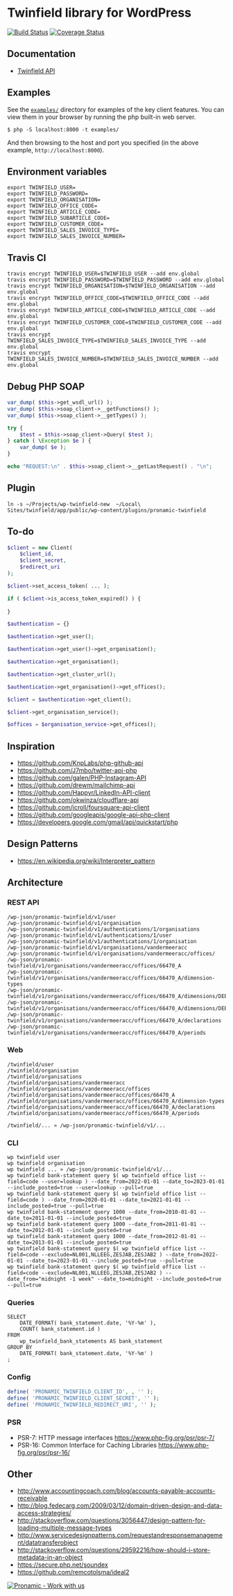 # Twinfield library for WordPress

[![Build Status](https://travis-ci.org/wp-twinfield/twinfield.svg)](https://travis-ci.org/wp-twinfield/twinfield)
[![Coverage Status](https://coveralls.io/repos/wp-twinfield/twinfield/badge.svg?branch=develop&service=github)](https://coveralls.io/github/wp-twinfield/twinfield?branch=develop)

## Documentation

*	[Twinfield API](https://www.twinfield.nl/api)


## Examples

See the [`examples/`](examples) directory for examples of the key client features. You can
view them in your browser by running the php built-in web server.

```
$ php -S localhost:8000 -t examples/
```

And then browsing to the host and port you specified
(in the above example, `http://localhost:8000`).

## Environment variables

```
export TWINFIELD_USER=
export TWINFIELD_PASSWORD=
export TWINFIELD_ORGANISATION=
export TWINFIELD_OFFICE_CODE=
export TWINFIELD_ARTICLE_CODE=
export TWINFIELD_SUBARTICLE_CODE=
export TWINFIELD_CUSTOMER_CODE=
export TWINFIELD_SALES_INVOICE_TYPE=
export TWINFIELD_SALES_INVOICE_NUMBER=
```


## Travis CI

```
travis encrypt TWINFIELD_USER=$TWINFIELD_USER --add env.global
travis encrypt TWINFIELD_PASSWORD=$TWINFIELD_PASSWORD --add env.global
travis encrypt TWINFIELD_ORGANISATION=$TWINFIELD_ORGANISATION --add env.global
travis encrypt TWINFIELD_OFFICE_CODE=$TWINFIELD_OFFICE_CODE --add env.global
travis encrypt TWINFIELD_ARTICLE_CODE=$TWINFIELD_ARTICLE_CODE --add env.global
travis encrypt TWINFIELD_CUSTOMER_CODE=$TWINFIELD_CUSTOMER_CODE --add env.global
travis encrypt TWINFIELD_SALES_INVOICE_TYPE=$TWINFIELD_SALES_INVOICE_TYPE --add env.global
travis encrypt TWINFIELD_SALES_INVOICE_NUMBER=$TWINFIELD_SALES_INVOICE_NUMBER --add env.global
```


## Debug PHP SOAP

```php
var_dump( $this->get_wsdl_url() );
var_dump( $this->soap_client->__getFunctions() );
var_dump( $this->soap_client->__getTypes() );

try {
	$test = $this->soap_client->Query( $test );
} catch ( \Exception $e ) {
	var_dump( $e );
}

echo "REQUEST:\n" . $this->soap_client->__getLastRequest() . "\n";
```

## Plugin

```
ln -s ~/Projects/wp-twinfield-new  ~/Local\ Sites/twinfield/app/public/wp-content/plugins/pronamic-twinfield
```

## To-do

```php
$client = new Client(
	$client_id,
	$client_secret,
	$redirect_uri
);

$client->set_access_token( ... );

if ( $client->is_access_token_expired() ) {
	
}

$authentication = {}

$authentication->get_user();

$authentication->get_user()->get_organisation();

$authentication->get_organisation();

$authentication->get_cluster_url();

$authentication->get_organisation()->get_offices();

$client = $authentication->get_client();

$client->get_organisation_service();

$offices = $organisation_service->get_offices();
```

## Inspiration

*	https://github.com/KnpLabs/php-github-api
*	https://github.com/J7mbo/twitter-api-php
*	https://github.com/galen/PHP-Instagram-API
*	https://github.com/drewm/mailchimp-api
*	https://github.com/Happyr/LinkedIn-API-client
*	https://github.com/okwinza/cloudflare-api
*	https://github.com/jcroll/foursquare-api-client
*	https://github.com/googleapis/google-api-php-client
*	https://developers.google.com/gmail/api/quickstart/php


## Design Patterns

*	https://en.wikipedia.org/wiki/Interpreter_pattern


## Architecture

### REST API

```
/wp-json/pronamic-twinfield/v1/user
/wp-json/pronamic-twinfield/v1/organisation
/wp-json/pronamic-twinfield/v1/authentications/1/organisations
/wp-json/pronamic-twinfield/v1/authentications/1/user
/wp-json/pronamic-twinfield/v1/authentications/1/organisation
/wp-json/pronamic-twinfield/v1/organisations/vandermeeracc
/wp-json/pronamic-twinfield/v1/organisations/vandermeeracc/offices/
/wp-json/pronamic-twinfield/v1/organisations/vandermeeracc/offices/66470_A
/wp-json/pronamic-twinfield/v1/organisations/vandermeeracc/offices/66470_A/dimension-types
/wp-json/pronamic-twinfield/v1/organisations/vandermeeracc/offices/66470_A/dimensions/DEB/
/wp-json/pronamic-twinfield/v1/organisations/vandermeeracc/offices/66470_A/dimensions/DEB/1002
/wp-json/pronamic-twinfield/v1/organisations/vandermeeracc/offices/66470_A/declarations
/wp-json/pronamic-twinfield/v1/organisations/vandermeeracc/offices/66470_A/periods
```

### Web

```
/twinfield/user
/twinfield/organisation
/twinfield/organisations
/twinfield/organisations/vandermeeracc
/twinfield/organisations/vandermeeracc/offices
/twinfield/organisations/vandermeeracc/offices/66470_A
/twinfield/organisations/vandermeeracc/offices/66470_A/dimension-types
/twinfield/organisations/vandermeeracc/offices/66470_A/declarations
/twinfield/organisations/vandermeeracc/offices/66470_A/periods

/twinfield/... » /wp-json/pronamic-twinfield/v1/...
```

### CLI

```
wp twinfield user
wp twinfield organisation
wp twinfield ... » /wp-json/pronamic-twinfield/v1/...
wp twinfield bank-statement query $( wp twinfield office list --field=code --user=lookup ) --date_from=2022-01-01 --date_to=2023-01-01 --include_posted=true --user=lookup --pull=true
wp twinfield bank-statement query $( wp twinfield office list --field=code ) --date_from=2020-01-01 --date_to=2021-01-01 --include_posted=true --pull=true
wp twinfield bank-statement query 1000 --date_from=2010-01-01 --date_to=2011-01-01 --include_posted=true
wp twinfield bank-statement query 1000 --date_from=2011-01-01 --date_to=2012-01-01 --include_posted=true
wp twinfield bank-statement query 1000 --date_from=2012-01-01 --date_to=2013-01-01 --include_posted=true
wp twinfield bank-statement query $( wp twinfield office list --field=code --exclude=NL001,NLLEEG,ZESJAB,ZESJAB2 ) --date_from=2022-01-01 --date_to=2023-01-01 --include_posted=true --pull=true
wp twinfield bank-statement query $( wp twinfield office list --field=code --exclude=NL001,NLLEEG,ZESJAB,ZESJAB2 ) --date_from="midnight -1 week" --date_to=midnight --include_posted=true --pull=true
```

### Queries

```
SELECT
	DATE_FORMAT( bank_statement.date, '%Y-%m' ),
	COUNT( bank_statement.id )
FROM
	wp_twinfield_bank_statements AS bank_statement
GROUP BY
	DATE_FORMAT( bank_statement.date, '%Y-%m' )
;
```

### Config

```php
define( 'PRONAMIC_TWINFIELD_CLIENT_ID', , '' );
define( 'PRONAMIC_TWINFIELD_CLIENT_SECRET', '' );
define( 'PRONAMIC_TWINFIELD_REDIRECT_URI', '' );
```

### PSR

- PSR-7: HTTP message interfaces
  https://www.php-fig.org/psr/psr-7/
- PSR-16: Common Interface for Caching Libraries
  https://www.php-fig.org/psr/psr-16/

## Other

*	http://www.accountingcoach.com/blog/accounts-payable-accounts-receivable
*	http://blog.fedecarg.com/2009/03/12/domain-driven-design-and-data-access-strategies/
*	http://stackoverflow.com/questions/3056447/design-pattern-for-loading-multiple-message-types
*	http://www.servicedesignpatterns.com/requestandresponsemanagement/datatransferobject
*	http://stackoverflow.com/questions/29592216/how-should-i-store-metadata-in-an-object
*	https://secure.php.net/soundex
*	https://github.com/remcotolsma/ideal2

[![Pronamic - Work with us](https://github.com/pronamic/brand-resources/blob/main/banners/pronamic-work-with-us-leaderboard-728x90%404x.png)](https://www.pronamic.eu/contact/)
